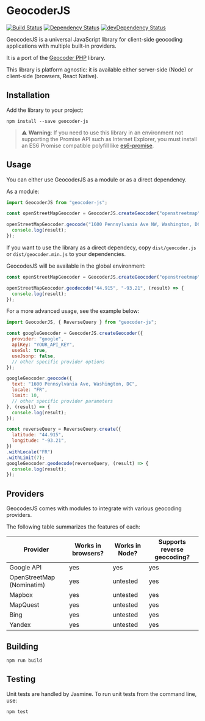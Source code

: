 GeocoderJS
==========

[![Build Status](https://travis-ci.org/geocoder-php/geocoder-js.png?branch=master)](https://travis-ci.org/geocoder-php/geocoder-js)
[![Dependency Status](https://david-dm.org/geocoder-php/geocoder-js.png)](https://david-dm.org/geocoder-php/geocoder-js)
[![devDependency Status](https://david-dm.org/geocoder-php/geocoder-js/dev-status.png)](https://david-dm.org/geocoder-php/geocoder-js#info=devDependencies)

GeocoderJS is a universal JavaScript library for client-side geocoding applications with multiple built-in providers.

It is a port of the [Geocoder PHP](https://geocoder-php.org/) library.

This library is platform agnostic: it is available either server-side (Node) or client-side (browsers, React Native).

Installation
------------

Add the library to your project:

```shell
npm install --save geocoder-js
```

> ⚠️ **Warning**: If you need to use this library in an environment not supporting the Promise API such as Internet Explorer, you must install an ES6 Promise compatible polyfill like [es6-promise](https://github.com/jakearchibald/es6-promise).

Usage
-----

You can either use GeocoderJS as a module or as a direct dependency.

As a module:

```javascript
import GeocoderJS from "geocoder-js";

const openStreetMapGeocoder = GeocoderJS.createGeocoder("openstreetmap");

openStreetMapGeocoder.geocode("1600 Pennsylvania Ave NW, Washington, DC", (result) => {
  console.log(result);
});
```

If you want to use the library as a direct dependecy, copy `dist/geocoder.js` or `dist/geocoder.min.js` to your dependencies.

GeocoderJS will be available in the global environment:

```javascript
const openStreetMapGeocoder = GeocoderJS.createGeocoder("openstreetmap");

openStreetMapGeocoder.geodecode("44.915", "-93.21", (result) => {
  console.log(result);
});
```

For a more advanced usage, see the example below:

```javascript
import GeocoderJS, { ReverseQuery } from "geocoder-js";

const googleGeocoder = GeocoderJS.createGeocoder({
  provider: "google",
  apiKey: "YOUR_API_KEY",
  useSsl: true,
  useJsonp: false,
  // other specific provider options
});

googleGeocoder.geocode({
  text: "1600 Pennsylvania Ave, Washington, DC",
  locale: "FR",
  limit: 10,
  // other specific provider parameters
}, (result) => {
  console.log(result);
});

const reverseQuery = ReverseQuery.create({
  latitude: "44.915",
  longitude: "-93.21",
})
.withLocale("FR")
.withLimit(7);
googleGeocoder.geodecode(reverseQuery, (result) => {
  console.log(result);
});
```

Providers
---------

GeocoderJS comes with modules to integrate with various geocoding providers.

The following table summarizes the features of each:

<table>
  <thead>
    <tr>
      <th>Provider</th>
      <th>Works in browsers?</th>
      <th>Works in Node?</th>
      <th>Supports reverse geocoding?</th>
    </tr>
  </thead>
  <tbody>
    <tr>
      <td>Google API</td>
      <td>yes</td>
      <td>yes</td>
      <td>yes</td>
    </tr>
    <tr>
      <td>OpenStreetMap (Nominatim)</td>
      <td>yes</td>
      <td>untested</td>
      <td>yes</td>
    </tr>
    <tr>
      <td>Mapbox</td>
      <td>yes</td>
      <td>untested</td>
      <td>yes</td>
    </tr>
    <tr>
      <td>MapQuest</td>
      <td>yes</td>
      <td>untested</td>
      <td>yes</td>
    </tr>
    <tr>
      <td>Bing</td>
      <td>yes</td>
      <td>untested</td>
      <td>yes</td>
    </tr>
    <tr>
      <td>Yandex</td>
      <td>yes</td>
      <td>untested</td>
      <td>yes</td>
    </tr>
  </tbody>
</table>

Building
--------

```shell
npm run build
```

Testing
-------

Unit tests are handled by Jasmine. To run unit tests from the command line, use:

```shell
npm test
```
